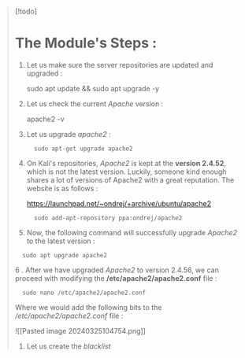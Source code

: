 



>[!todo]
>
># The Module's Steps :
>
>
>
>1. Let us make sure the server repositories are updated and upgraded : 
>
>
>		sudo apt update && sudo apt upgrade -y 
>
>
>1. Let us check the current *Apache* version : 
  > 
>		apache2 -v 
> 
> 3. Let us upgrade *apache2* : 
>    
> 		   sudo apt-get upgrade apache2
> 
> 4. On Kali's repositories, *Apache2* is kept at the **version 2.4.52**, which is not the latest version.  Luckily, someone kind enough shares a lot of versions of Apache2 with a great reputation. The website is as follows :     
>    
>    https://launchpad.net/~ondrej/+archive/ubuntu/apache2
>    
>    
> 		   sudo add-apt-repository ppa:ondrej/apache2 
>  
>   5.   Now, the following command will successfully upgrade *Apache2* to the latest version : 
>    
>		sudo apt upgrade apache2
>
>
>6 . After we have upgraded *Apache2* to version 2.4.56, we can proceed with modifying the **/etc/apache2/apache2.conf** file : 
>
>		sudo nano /etc/apache2/apache2.conf
> 
>
>Where we would add the following bits to the */etc/apache2/apache2.conf* file : 
> 
>![[Pasted image 20240325104754.png]]
>
>
>
>  1. Let us create the *blacklist*

